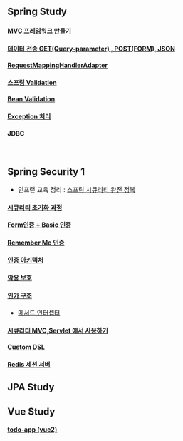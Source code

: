 ## Spring Study


#### [MVC 프레임워크 만들기](https://github.com/jiny798/Study/blob/main/mvc-framework/README.md)
#### [데이터 전송 GET(Query-parameter) , POST(FORM), JSON](https://github.com/jiny798/Study/blob/main/mvc-study/src/main/java/hello/itemservice/subject/request_response/basic/README.md) 
#### [RequestMappingHandlerAdapter](https://github.com/jiny798/Study/blob/main/mvc-study/src/main/java/hello/itemservice/subject/request_response/spring/README.md)
#### [스프링 Validation](https://github.com/jiny798/Study/blob/main/mvc-study/src/main/java/hello/itemservice/subject/validation/README.md)
#### [Bean Validation](https://github.com/jiny798/Study/blob/main/mvc-study/src/main/java/hello/itemservice/subject/validation/beanvalidation/README.md)
#### [Exception 처리](https://github.com/jiny798/Study/blob/main/mvc-study/src/main/java/hello/itemservice/subject/exception/README.md)
#### JDBC

<br>

## Spring Security 1
- 인프런 교육 정리 : [스프링 시큐리티 완전 정복](https://www.inflearn.com/course/%EC%8A%A4%ED%94%84%EB%A7%81-%EC%8B%9C%ED%81%90%EB%A6%AC%ED%8B%B0-%EC%99%84%EC%A0%84%EC%A0%95%EB%B3%B5/dashboard)
#### [시큐리티 초기화 과정](https://github.com/jiny798/Study/blob/main/security/src/main/java/spring/security/step1/README.md)
#### [Form인증 + Basic 인증](https://github.com/jiny798/Study/tree/main/security/src/main/java/spring/security/step2/form_basic)
#### [Remember Me 인증](https://github.com/jiny798/Study/blob/main/security/src/main/java/spring/security/step2/rememberme/README.md)
#### [인증 아키텍처](https://github.com/jiny798/Study/blob/main/security/src/main/java/spring/security/step3/README.md)
#### [악용 보호](https://github.com/jiny798/Study/blob/main/security/src/main/java/spring/security/step7/README.md)
#### [인가 구조](https://github.com/jiny798/Study/blob/main/security/src/main/java/spring/security/step9/README.md)
  - [메서드 인터셉터](https://github.com/jiny798/Study/blob/main/security/src/main/java/spring/security/step9/detail_3_PreAuthorizeAuthorizationManager/methodAuthority.md)
#### [시큐리티 MVC,Servlet 에서 사용하기](https://github.com/jiny798/Study/blob/main/security/src/main/java/spring/security/step11/README.md)
#### [Custom DSL](https://github.com/jiny798/Study/blob/main/security/src/main/java/spring/security/step12/README.md)
#### [Redis 세션 서버](https://github.com/jiny798/Study/blob/main/security/src/main/java/spring/security/step12/redis/README.md)


## JPA Study

## Vue Study

#### [todo-app (vue2)](https://github.com/jiny798/spring-god/tree/main/vue/vue-todo) 
